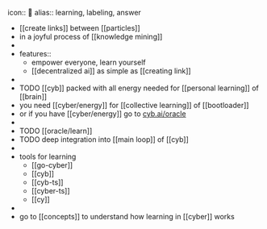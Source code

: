 icon:: 🍏
alias:: learning, labeling, answer

- [[create links]] between [[particles]]
- in a joyful process of [[knowledge mining]]
-
- features::
	- empower everyone, learn yourself
	- [[decentralized ai]] as simple as [[creating link]]
-
- TODO [[cyb]] packed with all energy needed for [[personal learning]] of [[brain]]
- you need [[cyber/energy]] for [[collective learning]] of [[bootloader]]
- or if you have [[cyber/energy]] go to [cyb.ai/oracle](https://cyb.ai/oracle)
-
- TODO [[oracle/learn]]
- TODO deep integration into [[main loop]] of [[cyb]]
-
- tools for learning
	- [[go-cyber]]
	- [[cyb]]
	- [[cyb-ts]]
	- [[cyber-ts]]
	- [[cy]]
-
- go to [[concepts]] to understand how learning in [[cyber]] works